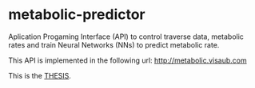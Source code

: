 # metabolic-predictor
Aplication Progaming Interface (API) to control traverse data, metabolic rates and train Neural Networks (NNs) to predict metabolic rate.

This API is implemented in the following url: <a href="http://metabolic.visaub.com">http://metabolic.visaub.com</a>

This is the <a href="https://raw.githubusercontent.com/visaub/metabolic-predictor/master/TFG.pdf">THESIS</a>.
